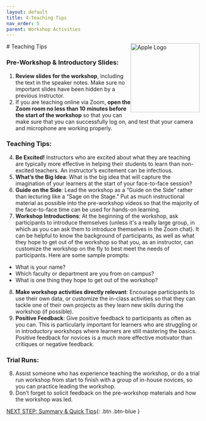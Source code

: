 ```yaml
---
layout: default
title: 4-Teaching Tips
nav_order: 5
parent: Workshop Activities
---
```

<img src="images/apple-logo.png" style="float:right;width:180px;" alt="Apple Logo">
# Teaching Tips

### Pre-Workshop & Introductory Slides:
1. **Review slides for the workshop**, including the text in the speaker notes. Make sure no important slides have been hidden by a previous instructor.
2. If you are teaching online via Zoom, **open the Zoom room no less than 10 minutes before the start of the workshop** so that you can make sure that you can successfully log on, and test that your camera and microphone are working properly.

### Teaching Tips:
4. **Be Excited!** Instructors who are excited about what they are teaching are typically more effective in helping their students to learn than non-excited teachers. An instructor’s excitement can be infectious.
5. **What’s the Big Idea**: What is the big idea that will capture the imagination of your learners at the start of your face-to-face session?
6. **Guide on the Side**: Lead the workshop as a “Guide on the Side” rather than lecturing like a “Sage on the Stage.” Put as much instructional material as possible into the pre-workshop videos so that the majority of the face-to-face time can be used for hands-on learning.
7. **Workshop Introductions**: At the beginning of the workshop, ask participants to introduce themselves (unless it's a really large group, in which as you can ask them to introduce themselves in the Zoom chat). It can be helpful to know the background of participants, as well as what they hope to get out of the workshop so that you, as an instructor, can customize the workshop on the fly to best meet the needs of participants. Here are some sample prompts: 
- What is your name?
- Which faculty or department are you from on campus?
- What is one thing they hope to get out of the workshop?
8. **Make workshop activities directly relevant**: Encourage participants to use their own data, or customize the in-class activities so that they can tackle one of their own projects as they learn new skills during the workshop (if possible).
9. **Positive Feedback**: Give positive feedback to participants as often as you can. This is particularly important for learners who are struggling or in introductory workshops where learners are still mastering the basics. Positive feedback for novices is a much more effective motivator than critiques or negative feedback.

### Trial Runs:
8. Assist someone who has experience teaching the workshop, or do a trial run workshop from start to finish with a group of in-house novices, so you can practice leading the workshop.
9. Don’t forget to solicit feedback on the pre-workshop materials and how the workshop was led.

[NEXT STEP: Summary & Quick Tips](summary-tips.html){: .btn .btn-blue }
